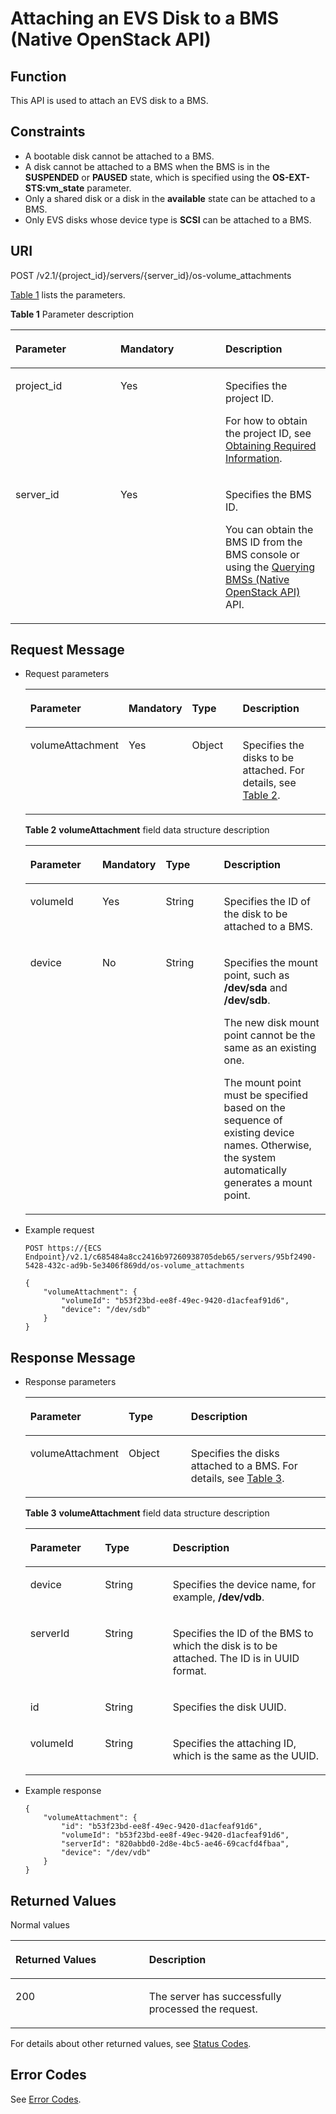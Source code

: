 # Attaching an EVS Disk to a BMS \(Native OpenStack API\)<a name="EN-US_TOPIC_0053158614"></a>

## Function<a name="section53922917165259"></a>

This API is used to attach an EVS disk to a BMS.

## Constraints<a name="section64211377173223"></a>

-   A bootable disk cannot be attached to a BMS.
-   A disk cannot be attached to a BMS when the BMS is in the  **SUSPENDED**  or  **PAUSED**  state, which is specified using the  **OS-EXT-STS:vm\_state**  parameter.
-   Only a shared disk or a disk in the  **available**  state can be attached to a BMS.
-   Only EVS disks whose device type is  **SCSI**  can be attached to a BMS.

## URI<a name="section51121191165259"></a>

POST /v2.1/\{project\_id\}/servers/\{server\_id\}/os-volume\_attachments

[Table 1](#table12701051155110)  lists the parameters.

**Table  1**  Parameter description

<a name="table12701051155110"></a>
<table><thead align="left"><tr id="row97265111518"><th class="cellrowborder" valign="top" width="33.33333333333333%" id="mcps1.2.4.1.1"><p id="p58268319165259"><a name="p58268319165259"></a><a name="p58268319165259"></a>Parameter</p>
</th>
<th class="cellrowborder" valign="top" width="33.33333333333333%" id="mcps1.2.4.1.2"><p id="p22113407165259"><a name="p22113407165259"></a><a name="p22113407165259"></a>Mandatory</p>
</th>
<th class="cellrowborder" valign="top" width="33.33333333333333%" id="mcps1.2.4.1.3"><p id="p46355523165259"><a name="p46355523165259"></a><a name="p46355523165259"></a>Description</p>
</th>
</tr>
</thead>
<tbody><tr id="row972551165120"><td class="cellrowborder" valign="top" width="33.33333333333333%" headers="mcps1.2.4.1.1 "><p id="p1217433165259"><a name="p1217433165259"></a><a name="p1217433165259"></a>project_id</p>
</td>
<td class="cellrowborder" valign="top" width="33.33333333333333%" headers="mcps1.2.4.1.2 "><p id="p31503226165259"><a name="p31503226165259"></a><a name="p31503226165259"></a>Yes</p>
</td>
<td class="cellrowborder" valign="top" width="33.33333333333333%" headers="mcps1.2.4.1.3 "><p id="p1624545165259"><a name="p1624545165259"></a><a name="p1624545165259"></a>Specifies the project ID.</p>
<p id="p13397185821014"><a name="p13397185821014"></a><a name="p13397185821014"></a>For how to obtain the project ID, see <a href="https://docs.otc.t-systems.com/en-us/api/apiug/apig-en-api-180328009.html" target="_blank" rel="noopener noreferrer">Obtaining Required Information</a>.</p>
</td>
</tr>
<tr id="row57216516518"><td class="cellrowborder" valign="top" width="33.33333333333333%" headers="mcps1.2.4.1.1 "><p id="p28142050151519"><a name="p28142050151519"></a><a name="p28142050151519"></a>server_id</p>
</td>
<td class="cellrowborder" valign="top" width="33.33333333333333%" headers="mcps1.2.4.1.2 "><p id="p64913614151519"><a name="p64913614151519"></a><a name="p64913614151519"></a>Yes</p>
</td>
<td class="cellrowborder" valign="top" width="33.33333333333333%" headers="mcps1.2.4.1.3 "><p id="p23511349151519"><a name="p23511349151519"></a><a name="p23511349151519"></a>Specifies the BMS ID.</p>
<p id="p29791113277"><a name="p29791113277"></a><a name="p29791113277"></a>You can obtain the BMS ID from the <span id="en-us_topic_0113746489_text013014803615"><a name="en-us_topic_0113746489_text013014803615"></a><a name="en-us_topic_0113746489_text013014803615"></a>BMS</span><span id="en-us_topic_0113746489_text10131448133612"><a name="en-us_topic_0113746489_text10131448133612"></a><a name="en-us_topic_0113746489_text10131448133612"></a></span> console or using the <a href="querying-bmss-(native-openstack-api).md">Querying BMSs (Native OpenStack API)</a> API.</p>
</td>
</tr>
</tbody>
</table>

## Request Message<a name="section8194118165259"></a>

-   Request parameters

    <a name="table38613152151549"></a>
    <table><thead align="left"><tr id="row40874938151549"><th class="cellrowborder" valign="top" width="25%" id="mcps1.1.5.1.1"><p id="p19987085"><a name="p19987085"></a><a name="p19987085"></a>Parameter</p>
    </th>
    <th class="cellrowborder" valign="top" width="15.229999999999999%" id="mcps1.1.5.1.2"><p id="p54711237974"><a name="p54711237974"></a><a name="p54711237974"></a>Mandatory</p>
    </th>
    <th class="cellrowborder" valign="top" width="21.05%" id="mcps1.1.5.1.3"><p id="p4546697"><a name="p4546697"></a><a name="p4546697"></a>Type</p>
    </th>
    <th class="cellrowborder" valign="top" width="38.72%" id="mcps1.1.5.1.4"><p id="p32738149"><a name="p32738149"></a><a name="p32738149"></a>Description</p>
    </th>
    </tr>
    </thead>
    <tbody><tr id="row62881453151549"><td class="cellrowborder" valign="top" width="25%" headers="mcps1.1.5.1.1 "><p id="p60232972151549"><a name="p60232972151549"></a><a name="p60232972151549"></a>volumeAttachment</p>
    </td>
    <td class="cellrowborder" valign="top" width="15.229999999999999%" headers="mcps1.1.5.1.2 "><p id="p1647112371173"><a name="p1647112371173"></a><a name="p1647112371173"></a>Yes</p>
    </td>
    <td class="cellrowborder" valign="top" width="21.05%" headers="mcps1.1.5.1.3 "><p id="p47032596151549"><a name="p47032596151549"></a><a name="p47032596151549"></a>Object</p>
    </td>
    <td class="cellrowborder" valign="top" width="38.72%" headers="mcps1.1.5.1.4 "><p id="p14307644151549"><a name="p14307644151549"></a><a name="p14307644151549"></a>Specifies the disks to be attached. For details, see <a href="#table40707503151632">Table 2</a>.</p>
    </td>
    </tr>
    </tbody>
    </table>

    **Table  2** **volumeAttachment**  field data structure description

    <a name="table40707503151632"></a>
    <table><thead align="left"><tr id="row46910609151632"><th class="cellrowborder" valign="top" width="25%" id="mcps1.2.5.1.1"><p id="p136661044172118"><a name="p136661044172118"></a><a name="p136661044172118"></a>Parameter</p>
    </th>
    <th class="cellrowborder" valign="top" width="15.229999999999999%" id="mcps1.2.5.1.2"><p id="p3250145875"><a name="p3250145875"></a><a name="p3250145875"></a>Mandatory</p>
    </th>
    <th class="cellrowborder" valign="top" width="21.240000000000002%" id="mcps1.2.5.1.3"><p id="p1866954412110"><a name="p1866954412110"></a><a name="p1866954412110"></a>Type</p>
    </th>
    <th class="cellrowborder" valign="top" width="38.53%" id="mcps1.2.5.1.4"><p id="p467394452117"><a name="p467394452117"></a><a name="p467394452117"></a>Description</p>
    </th>
    </tr>
    </thead>
    <tbody><tr id="row56436699151632"><td class="cellrowborder" valign="top" width="25%" headers="mcps1.2.5.1.1 "><p id="p7969910151632"><a name="p7969910151632"></a><a name="p7969910151632"></a>volumeId</p>
    </td>
    <td class="cellrowborder" valign="top" width="15.229999999999999%" headers="mcps1.2.5.1.2 "><p id="p1425034513716"><a name="p1425034513716"></a><a name="p1425034513716"></a>Yes</p>
    </td>
    <td class="cellrowborder" valign="top" width="21.240000000000002%" headers="mcps1.2.5.1.3 "><p id="p41582949151632"><a name="p41582949151632"></a><a name="p41582949151632"></a>String</p>
    </td>
    <td class="cellrowborder" valign="top" width="38.53%" headers="mcps1.2.5.1.4 "><p id="p28198497151632"><a name="p28198497151632"></a><a name="p28198497151632"></a>Specifies the ID of the disk to be attached to a BMS.</p>
    </td>
    </tr>
    <tr id="row52459882151632"><td class="cellrowborder" valign="top" width="25%" headers="mcps1.2.5.1.1 "><p id="p21392044151632"><a name="p21392044151632"></a><a name="p21392044151632"></a>device</p>
    </td>
    <td class="cellrowborder" valign="top" width="15.229999999999999%" headers="mcps1.2.5.1.2 "><p id="p1259612401874"><a name="p1259612401874"></a><a name="p1259612401874"></a>No</p>
    </td>
    <td class="cellrowborder" valign="top" width="21.240000000000002%" headers="mcps1.2.5.1.3 "><p id="p55033990151632"><a name="p55033990151632"></a><a name="p55033990151632"></a>String</p>
    </td>
    <td class="cellrowborder" valign="top" width="38.53%" headers="mcps1.2.5.1.4 "><p id="p7777719105553"><a name="p7777719105553"></a><a name="p7777719105553"></a>Specifies the mount point, such as <strong id="b14157163336"><a name="b14157163336"></a><a name="b14157163336"></a>/dev/sda</strong> and <strong id="b41611613338"><a name="b41611613338"></a><a name="b41611613338"></a>/dev/sdb</strong>.</p>
    <p id="p58233871152743"><a name="p58233871152743"></a><a name="p58233871152743"></a>The new disk mount point cannot be the same as an existing one.</p>
    <p id="p22488653151632"><a name="p22488653151632"></a><a name="p22488653151632"></a>The mount point must be specified based on the sequence of existing device names. Otherwise, the system automatically generates a mount point.</p>
    </td>
    </tr>
    </tbody>
    </table>

-   Example request

    ```
    POST https://{ECS Endpoint}/v2.1/c685484a8cc2416b97260938705deb65/servers/95bf2490-5428-432c-ad9b-5e3406f869dd/os-volume_attachments
    ```

    ```
    {
        "volumeAttachment": {
            "volumeId": "b53f23bd-ee8f-49ec-9420-d1acfeaf91d6",
            "device": "/dev/sdb"
        }
    }
    ```


## Response Message<a name="section58140617165259"></a>

-   Response parameters

    <a name="table769899"></a>
    <table><thead align="left"><tr id="row6968742"><th class="cellrowborder" valign="top" width="24.55%" id="mcps1.1.4.1.1"><p id="p27597234"><a name="p27597234"></a><a name="p27597234"></a>Parameter</p>
    </th>
    <th class="cellrowborder" valign="top" width="22.6%" id="mcps1.1.4.1.2"><p id="p5740187"><a name="p5740187"></a><a name="p5740187"></a>Type</p>
    </th>
    <th class="cellrowborder" valign="top" width="52.849999999999994%" id="mcps1.1.4.1.3"><p id="p62302025"><a name="p62302025"></a><a name="p62302025"></a>Description</p>
    </th>
    </tr>
    </thead>
    <tbody><tr id="row13299239"><td class="cellrowborder" valign="top" width="24.55%" headers="mcps1.1.4.1.1 "><p id="p3496541"><a name="p3496541"></a><a name="p3496541"></a>volumeAttachment</p>
    </td>
    <td class="cellrowborder" valign="top" width="22.6%" headers="mcps1.1.4.1.2 "><p id="p56686067"><a name="p56686067"></a><a name="p56686067"></a>Object</p>
    </td>
    <td class="cellrowborder" valign="top" width="52.849999999999994%" headers="mcps1.1.4.1.3 "><p id="p52192065"><a name="p52192065"></a><a name="p52192065"></a>Specifies the disks attached to a BMS. For details, see <a href="#table548498215180">Table 3</a>.</p>
    </td>
    </tr>
    </tbody>
    </table>

    **Table  3** **volumeAttachment**  field data structure description

    <a name="table548498215180"></a>
    <table><thead align="left"><tr id="row3759039515180"><th class="cellrowborder" valign="top" width="24.85%" id="mcps1.2.4.1.1"><p id="p2669287225"><a name="p2669287225"></a><a name="p2669287225"></a>Parameter</p>
    </th>
    <th class="cellrowborder" valign="top" width="22.61%" id="mcps1.2.4.1.2"><p id="p7666288227"><a name="p7666288227"></a><a name="p7666288227"></a>Type</p>
    </th>
    <th class="cellrowborder" valign="top" width="52.54%" id="mcps1.2.4.1.3"><p id="p157112818226"><a name="p157112818226"></a><a name="p157112818226"></a>Description</p>
    </th>
    </tr>
    </thead>
    <tbody><tr id="row4742233715180"><td class="cellrowborder" valign="top" width="24.85%" headers="mcps1.2.4.1.1 "><p id="p1600407115180"><a name="p1600407115180"></a><a name="p1600407115180"></a>device</p>
    </td>
    <td class="cellrowborder" valign="top" width="22.61%" headers="mcps1.2.4.1.2 "><p id="p2126141115180"><a name="p2126141115180"></a><a name="p2126141115180"></a>String</p>
    </td>
    <td class="cellrowborder" valign="top" width="52.54%" headers="mcps1.2.4.1.3 "><p id="p4389880615180"><a name="p4389880615180"></a><a name="p4389880615180"></a>Specifies the device name, for example, <strong id="b170320163315"><a name="b170320163315"></a><a name="b170320163315"></a>/dev/vdb</strong>.</p>
    </td>
    </tr>
    <tr id="row5954494215180"><td class="cellrowborder" valign="top" width="24.85%" headers="mcps1.2.4.1.1 "><p id="p5841097215180"><a name="p5841097215180"></a><a name="p5841097215180"></a>serverId</p>
    </td>
    <td class="cellrowborder" valign="top" width="22.61%" headers="mcps1.2.4.1.2 "><p id="p3366825815180"><a name="p3366825815180"></a><a name="p3366825815180"></a>String</p>
    </td>
    <td class="cellrowborder" valign="top" width="52.54%" headers="mcps1.2.4.1.3 "><p id="p4217250415180"><a name="p4217250415180"></a><a name="p4217250415180"></a>Specifies the ID of the BMS to which the disk is to be attached. The ID is in UUID format.</p>
    </td>
    </tr>
    <tr id="row4400822315180"><td class="cellrowborder" valign="top" width="24.85%" headers="mcps1.2.4.1.1 "><p id="p789628615180"><a name="p789628615180"></a><a name="p789628615180"></a>id</p>
    </td>
    <td class="cellrowborder" valign="top" width="22.61%" headers="mcps1.2.4.1.2 "><p id="p3561941815180"><a name="p3561941815180"></a><a name="p3561941815180"></a>String</p>
    </td>
    <td class="cellrowborder" valign="top" width="52.54%" headers="mcps1.2.4.1.3 "><p id="p2593706215180"><a name="p2593706215180"></a><a name="p2593706215180"></a>Specifies the disk UUID.</p>
    </td>
    </tr>
    <tr id="row3210697315180"><td class="cellrowborder" valign="top" width="24.85%" headers="mcps1.2.4.1.1 "><p id="p5052800715180"><a name="p5052800715180"></a><a name="p5052800715180"></a>volumeId</p>
    </td>
    <td class="cellrowborder" valign="top" width="22.61%" headers="mcps1.2.4.1.2 "><p id="p6623678615180"><a name="p6623678615180"></a><a name="p6623678615180"></a>String</p>
    </td>
    <td class="cellrowborder" valign="top" width="52.54%" headers="mcps1.2.4.1.3 "><p id="p4966276115180"><a name="p4966276115180"></a><a name="p4966276115180"></a>Specifies the attaching ID, which is the same as the UUID.</p>
    </td>
    </tr>
    </tbody>
    </table>

-   Example response

    ```
    {
        "volumeAttachment": {
            "id": "b53f23bd-ee8f-49ec-9420-d1acfeaf91d6",
            "volumeId": "b53f23bd-ee8f-49ec-9420-d1acfeaf91d6",
            "serverId": "820abbd0-2d8e-4bc5-ae46-69cacfd4fbaa",
            "device": "/dev/vdb"
        }
    }
    ```


## Returned Values<a name="section7610951"></a>

Normal values

<a name="en-us_topic_0106040941_table753804619176"></a>
<table><thead align="left"><tr id="en-us_topic_0106040941_row10735134615172"><th class="cellrowborder" valign="top" width="42.42%" id="mcps1.1.3.1.1"><p id="en-us_topic_0106040941_p19735204616177"><a name="en-us_topic_0106040941_p19735204616177"></a><a name="en-us_topic_0106040941_p19735204616177"></a>Returned Values</p>
</th>
<th class="cellrowborder" valign="top" width="57.58%" id="mcps1.1.3.1.2"><p id="en-us_topic_0106040941_p207355465176"><a name="en-us_topic_0106040941_p207355465176"></a><a name="en-us_topic_0106040941_p207355465176"></a>Description</p>
</th>
</tr>
</thead>
<tbody><tr id="en-us_topic_0106040941_row1473514621713"><td class="cellrowborder" valign="top" width="42.42%" headers="mcps1.1.3.1.1 "><p id="en-us_topic_0106040941_p13735144611178"><a name="en-us_topic_0106040941_p13735144611178"></a><a name="en-us_topic_0106040941_p13735144611178"></a>200</p>
</td>
<td class="cellrowborder" valign="top" width="57.58%" headers="mcps1.1.3.1.2 "><p id="en-us_topic_0106040941_p207351246161711"><a name="en-us_topic_0106040941_p207351246161711"></a><a name="en-us_topic_0106040941_p207351246161711"></a>The server has successfully processed the request.</p>
</td>
</tr>
</tbody>
</table>

For details about other returned values, see  [Status Codes](status-codes.md).

## Error Codes<a name="section14752650154917"></a>

See  [Error Codes](error-codes.md).

